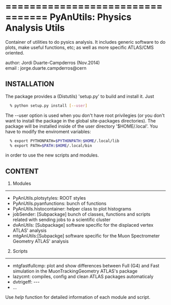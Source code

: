 =================================
PyAnUtils: Physics Analysis Utils
=================================
Container of utilities to do pysics analysis. It includes generic
software to do plots, make useful functions, etc; as well as more 
specific ATLAS/CMS oriented.                                      
                                                                  
author: Jordi Duarte-Campderros (Nov.2014)                        
email : jorge.duarte.campderros@cern                              


INSTALLATION
----------------
The package provides a (Distutils) 'setup.py' to build and install it. Just 
```bash
  % python setup.py install [--user] 
```
The --user option is used when you don't have root privilegies (or you 
don't want to install the package in the global site-packages directories). 
The package will be installed inside of the user directory '$HOME/.local'. 
You have to modify the enviroment variables: 
```bash
  % export PYTHONPATH=$PYTHONPATH:$HOME/.local/lib
  % export PATH=$PATH:$HOME/.local/bin
```
in order to use the new scripts and modules.

CONTENT
-------
  1. Modules
  ----------
   * PyAnUtils.plotsytyles:    ROOT styles 
   * PyAnUtils.pyanfunctions:  bunch of functions
   * PyAnUtils.histocontainer: helper class to plot histograms
   * jobSender: [Subpackage]   bunch of classes, functions and scripts related 
                               with sending jobs to a scientific cluster
   * dvAnUtils: [Subpackage]   software specific for the displaced vertex
                               ATLAS' analysis
   * mtgAnUtils:[Subpackge]    software specific for the Muon Spectrometer
                               Geometry ATLAS' analysis

  2. Scripts
  ------------
   * mtgfastfullcmp: plot and show differences between Full (G4) and Fast
   simulation in the MuonTrackingGeometry ATLAS's package
   * lazycmt:        compiles, config and clean ATLAS packages automaticaly
   * dvtrigeff:      ---
   * ...      

Use *help* function for detailed information of each module and script.
 
